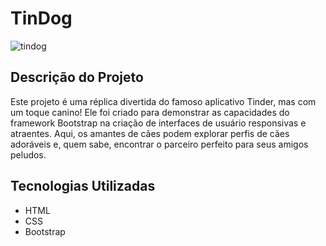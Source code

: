 # TinDog

![tindog](https://github.com/FabianeElla/TinDog/assets/124746177/ba1cd4e7-933d-4e42-95ed-e96a4b3aa5fd)

## Descrição do Projeto
<p>Este projeto é uma réplica divertida do famoso aplicativo Tinder, mas com um toque canino! Ele foi criado para demonstrar as capacidades do framework Bootstrap na criação de interfaces de usuário responsivas e atraentes. Aqui, os amantes de cães podem explorar perfis de cães adoráveis e, quem sabe, encontrar o parceiro perfeito para seus amigos peludos.</p>

## Tecnologias Utilizadas
* HTML
* CSS
* Bootstrap
